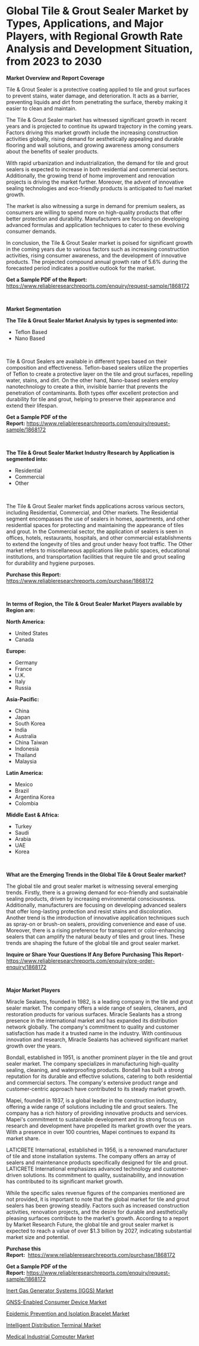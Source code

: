 <p><h1>Global Tile & Grout Sealer Market by Types, Applications, and Major Players, with Regional Growth Rate Analysis and Development Situation, from 2023 to 2030</h1></p><p><strong>Market Overview and Report Coverage</strong></p>
<p><p>Tile & Grout Sealer is a protective coating applied to tile and grout surfaces to prevent stains, water damage, and deterioration. It acts as a barrier, preventing liquids and dirt from penetrating the surface, thereby making it easier to clean and maintain.</p><p>The Tile & Grout Sealer market has witnessed significant growth in recent years and is projected to continue its upward trajectory in the coming years. Factors driving this market growth include the increasing construction activities globally, rising demand for aesthetically appealing and durable flooring and wall solutions, and growing awareness among consumers about the benefits of sealer products.</p><p>With rapid urbanization and industrialization, the demand for tile and grout sealers is expected to increase in both residential and commercial sectors. Additionally, the growing trend of home improvement and renovation projects is driving the market further. Moreover, the advent of innovative sealing technologies and eco-friendly products is anticipated to fuel market growth.</p><p>The market is also witnessing a surge in demand for premium sealers, as consumers are willing to spend more on high-quality products that offer better protection and durability. Manufacturers are focusing on developing advanced formulas and application techniques to cater to these evolving consumer demands.</p><p>In conclusion, the Tile & Grout Sealer market is poised for significant growth in the coming years due to various factors such as increasing construction activities, rising consumer awareness, and the development of innovative products. The projected compound annual growth rate of 5.6% during the forecasted period indicates a positive outlook for the market.</p></p>
<p><strong>Get a Sample PDF of the Report:</strong> <a href="https://www.reliableresearchreports.com/enquiry/request-sample/1868172">https://www.reliableresearchreports.com/enquiry/request-sample/1868172</a></p>
<p>&nbsp;</p>
<p><strong>Market Segmentation</strong></p>
<p><strong>The Tile & Grout Sealer Market Analysis by types is segmented into:</strong></p>
<p><ul><li>Teflon Based</li><li>Nano Based</li></ul></p>
<p>&nbsp;</p>
<p><p>Tile & Grout Sealers are available in different types based on their composition and effectiveness. Teflon-based sealers utilize the properties of Teflon to create a protective layer on the tile and grout surfaces, repelling water, stains, and dirt. On the other hand, Nano-based sealers employ nanotechnology to create a thin, invisible barrier that prevents the penetration of contaminants. Both types offer excellent protection and durability for tile and grout, helping to preserve their appearance and extend their lifespan.</p></p>
<p><strong>Get a Sample PDF of the Report:</strong>&nbsp;<a href="https://www.reliableresearchreports.com/enquiry/request-sample/1868172">https://www.reliableresearchreports.com/enquiry/request-sample/1868172</a></p>
<p>&nbsp;</p>
<p><strong>The Tile & Grout Sealer Market Industry Research by Application is segmented into:</strong></p>
<p><ul><li>Residential</li><li>Commercial</li><li>Other</li></ul></p>
<p>&nbsp;</p>
<p><p>The Tile & Grout Sealer market finds applications across various sectors, including Residential, Commercial, and Other markets. The Residential segment encompasses the use of sealers in homes, apartments, and other residential spaces for protecting and maintaining the appearance of tiles and grout. In the Commercial sector, the application of sealers is seen in offices, hotels, restaurants, hospitals, and other commercial establishments to extend the longevity of tiles and grout under heavy foot traffic. The Other market refers to miscellaneous applications like public spaces, educational institutions, and transportation facilities that require tile and grout sealing for durability and hygiene purposes.</p></p>
<p><strong>Purchase this Report:</strong>&nbsp; <a href="https://www.reliableresearchreports.com/purchase/1868172">https://www.reliableresearchreports.com/purchase/1868172</a></p>
<p>&nbsp;</p>
<p><strong>In terms of Region, the Tile & Grout Sealer Market Players available by Region are:</strong></p>
<p>
    <p> <strong> North America: </strong>
        <ul>
            <li>United States</li>
            <li>Canada</li>
        </ul>
        </p> 
    <p> <strong> Europe: </strong>
        <ul>
            <li>Germany</li>
            <li>France</li>
            <li>U.K.</li>
            <li>Italy</li>
            <li>Russia</li>
        </ul>
        </p> 
    <p> <strong> Asia-Pacific: </strong>
        <ul>
            <li>China</li>
            <li>Japan</li>
            <li>South Korea</li>
            <li>India</li>
            <li>Australia</li>
            <li>China Taiwan</li>
            <li>Indonesia</li>
            <li>Thailand</li>
            <li>Malaysia</li>
        </ul>
        </p> 
    <p> <strong> Latin America: </strong>
        <ul>
            <li>Mexico</li>
            <li>Brazil</li>
            <li>Argentina Korea</li>
            <li>Colombia</li>
        </ul>
        </p> 
    <p> <strong> Middle East & Africa: </strong>
        <ul>
            <li>Turkey</li>
            <li>Saudi</li>
            <li>Arabia</li>
            <li>UAE</li>
            <li>Korea</li>
        </ul>
    </p>
    </p>
<p>&nbsp;</p>
<p><strong>What are the Emerging Trends in the Global Tile & Grout Sealer market?</strong></p>
<p><p>The global tile and grout sealer market is witnessing several emerging trends. Firstly, there is a growing demand for eco-friendly and sustainable sealing products, driven by increasing environmental consciousness. Additionally, manufacturers are focusing on developing advanced sealers that offer long-lasting protection and resist stains and discoloration. Another trend is the introduction of innovative application techniques such as spray-on or brush-on sealers, providing convenience and ease of use. Moreover, there is a rising preference for transparent or color-enhancing sealers that can amplify the natural beauty of tiles and grout lines. These trends are shaping the future of the global tile and grout sealer market.</p></p>
<p><strong>Inquire or Share Your Questions If Any Before Purchasing This Report</strong>- <a href="https://www.reliableresearchreports.com/enquiry/pre-order-enquiry/1868172">https://www.reliableresearchreports.com/enquiry/pre-order-enquiry/1868172</a></p>
<p>&nbsp;</p>
<p><strong>Major Market Players</strong></p>
<p><p>Miracle Sealants, founded in 1982, is a leading company in the tile and grout sealer market. The company offers a wide range of sealers, cleaners, and restoration products for various surfaces. Miracle Sealants has a strong presence in the international market and has expanded its distribution network globally. The company's commitment to quality and customer satisfaction has made it a trusted name in the industry. With continuous innovation and research, Miracle Sealants has achieved significant market growth over the years.</p><p>Bondall, established in 1951, is another prominent player in the tile and grout sealer market. The company specializes in manufacturing high-quality sealing, cleaning, and waterproofing products. Bondall has built a strong reputation for its durable and effective solutions, catering to both residential and commercial sectors. The company's extensive product range and customer-centric approach have contributed to its steady market growth.</p><p>Mapei, founded in 1937, is a global leader in the construction industry, offering a wide range of solutions including tile and grout sealers. The company has a rich history of providing innovative products and services. Mapei's commitment to sustainable development and its strong focus on research and development have propelled its market growth over the years. With a presence in over 100 countries, Mapei continues to expand its market share.</p><p>LATICRETE International, established in 1956, is a renowned manufacturer of tile and stone installation systems. The company offers an array of sealers and maintenance products specifically designed for tile and grout. LATICRETE International emphasizes advanced technology and customer-driven solutions. Its commitment to quality, sustainability, and innovation has contributed to its significant market growth.</p><p>While the specific sales revenue figures of the companies mentioned are not provided, it is important to note that the global market for tile and grout sealers has been growing steadily. Factors such as increased construction activities, renovation projects, and the desire for durable and aesthetically pleasing surfaces contribute to the market's growth. According to a report by Market Research Future, the global tile and grout sealer market is expected to reach a value of over $1.3 billion by 2027, indicating substantial market size and potential.</p></p>
<p><strong>Purchase this Report:</strong>&nbsp;&nbsp;<a href="https://www.reliableresearchreports.com/purchase/1868172">https://www.reliableresearchreports.com/purchase/1868172</a></p>
<p></p>
<p><strong>Get a Sample PDF of the Report:</strong>&nbsp;<a href="https://www.reliableresearchreports.com/enquiry/request-sample/1868172">https://www.reliableresearchreports.com/enquiry/request-sample/1868172</a></p>
<p><p><a href="https://medium.com/@tommiefadel2023/inert-gas-generator-systems-iggs-market-size-and-market-trends-complete-industry-overview-2023-a49ea3611c18">Inert Gas Generator Systems (IGGS) Market</a></p><p><a href="https://medium.com/@v25590012/gnss-enabled-consumer-device-market-outlook-industry-overview-and-forecast-2023-to-2030-37b4b21a0509">GNSS-Enabled Consumer Device Market</a></p><p><a href="https://medium.com/@akshatsharma12/epidemic-prevention-and-isolation-bracelet-market-research-report-its-history-and-forecast-2023-to-2950e4b54206">Epidemic Prevention and Isolation Bracelet Market</a></p><p><a href="https://medium.com/@vivianejast/intelligent-distribution-terminal-market-research-report-its-history-and-forecast-2023-to-2030-f69f6a360923">Intelligent Distribution Terminal Market</a></p><p><a href="https://medium.com/@edwinsporer/medical-industrial-computer-market-analysis-and-sze-forecasted-for-period-from-2023-to-2030-130f35bed2b8">Medical Industrial Computer Market</a></p></p>